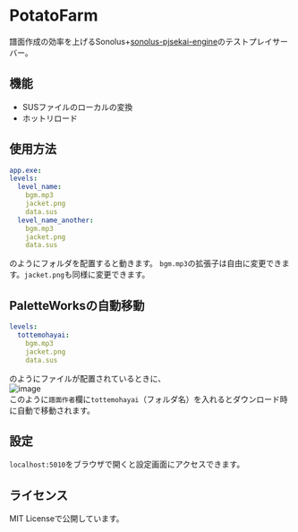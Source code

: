 # PotatoFarm
譜面作成の効率を上げるSonolus+[sonolus-pjsekai-engine](https://github.com/NonSpicyBurrito/sonolus-pjsekai-engine)のテストプレイサーバー。

## 機能

- SUSファイルのローカルの変換
- ホットリロード

## 使用方法

```yml
app.exe:
levels:
  level_name:
    bgm.mp3
    jacket.png
    data.sus
  level_name_another:
    bgm.mp3
    jacket.png
    data.sus
```
のようにフォルダを配置すると動きます。
`bgm.mp3`の拡張子は自由に変更できます。`jacket.png`も同様に変更できます。

## PaletteWorksの自動移動

```yml
levels:
  tottemohayai:
    bgm.mp3
    jacket.png
    data.sus
```
のようにファイルが配置されているときに、  
![image](https://user-images.githubusercontent.com/59691627/152070495-c9c691e7-5a86-4da7-a62f-3a6f67066000.png)   
このように`譜面作者`欄に`tottemohayai`（フォルダ名）を入れるとダウンロード時に自動で移動されます。

## 設定

`localhost:5010`をブラウザで開くと設定画面にアクセスできます。

## ライセンス

MIT Licenseで公開しています。